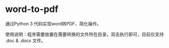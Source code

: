 # word-to-pdf

通过Python 3 代码实现word转PDF，简化操作。

使用说明：程序需要放置在需要转换的文件所在目录，双击执行即可，目前仅支持 .doc & .docx 文件。
